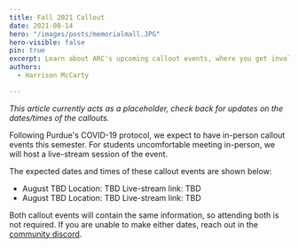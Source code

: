 ```yaml
---
title: Fall 2021 Callout
date: 2021-08-14
hero: "/images/posts/memorialmall.JPG"
hero-visible: false
pin: true
excerpt: Learn about ARC's upcoming callout events, where you get involved in various ongoing projects.
authors:
  - Harrison McCarty

---
```


*This article currently acts as a placeholder, check back for updates on the dates/times of the callouts.*

Following Purdue's COVID-19 protocol, we expect to have in-person callout events this semester. For students uncomfortable meeting in-person, we will host a live-stream session of the event.

The expected dates and times of these callout events are shown below:
- August TBD
  Location: TBD
  Live-stream link: TBD
- August TBD
  Location: TBD
  Live-stream link: TBD

Both callout events will contain the same information, so attending both is not required. If you are unable to make either dates, reach out in the [community discord](https://discord.gg/xPJfDaztvS).
